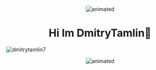 <p align="center">
  <img src="pix/spider-man-spider-verse.gif" alt="animated" />
</p>

<h1 align="center">Hi  Im DmitryTamlin👻</h1>

<p align="senter"> <img src="https://komarev.com/ghpvc/?username=dmitrytamlin7&label=Profile%20views&color=0e75b6&style=flat" alt="dmitrytamlin7" /> </p>




</p>

<p align="center">
  <img src="pix/5611e7327fdfea18429920f28cdbb923987c92bcr1-444-378_hq.gif" alt="animated" />
</p>

</p>

